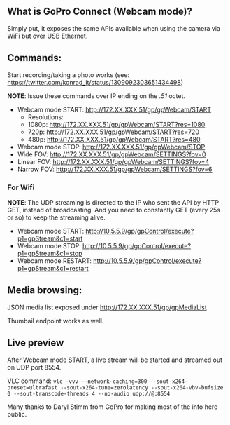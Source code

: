 ## What is GoPro Connect (Webcam mode)?

Simply put, it exposes the same APIs available when using the camera via WiFi but over USB Ethernet.

## Commands:

Start recording/taking a photo works (see: https://twitter.com/konrad_it/status/1309092303651434498)

**NOTE**: Issue these commands over IP ending on the *.51* octet.

- Webcam mode START: http://172.XX.XXX.51/gp/gpWebcam/START
	- Resolutions:
	- 1080p: http://172.XX.XXX.51/gp/gpWebcam/START?res=1080
	- 720p: http://172.XX.XXX.51/gp/gpWebcam/START?res=720
	- 480p: http://172.XX.XXX.51/gp/gpWebcam/START?res=480
- Webcam mode STOP: http://172.XX.XXX.51/gp/gpWebcam/STOP
- Wide FOV: http://172.XX.XXX.51/gp/gpWebcam/SETTINGS?fov=0
- Linear FOV: http://172.XX.XXX.51/gp/gpWebcam/SETTINGS?fov=4
- Narrow FOV: http://172.XX.XXX.51/gp/gpWebcam/SETTINGS?fov=6

### For Wifi

**NOTE**: The UDP streaming is directed to the IP who sent the API by HTTP GET, instead of broadcasting. And you need to constantly GET (every 25s or so) to keep the streaming alive.

- Webcam mode START: http://10.5.5.9/gp/gpControl/execute?p1=gpStream&c1=start
- Webcam mode STOP: http://10.5.5.9/gp/gpControl/execute?p1=gpStream&c1=stop
- Webcam mode RESTART: http://10.5.5.9/gp/gpControl/execute?p1=gpStream&c1=restart

## Media browsing:

JSON media list exposed under http://172.XX.XXX.51/gp/gpMediaList 

Thumbail endpoint works as well.

## Live preview

After Webcam mode START, a live stream will be started and streamed out on UDP port 8554.


VLC command: ```vlc -vvv --network-caching=300 --sout-x264-preset=ultrafast --sout-x264-tune=zerolatency --sout-x264-vbv-bufsize 0 --sout-transcode-threads 4 --no-audio udp://@:8554```

Many thanks to Daryl Stimm from GoPro for making most of the info here public. 
